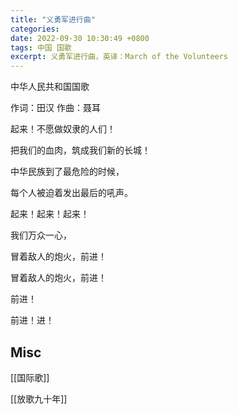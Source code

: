 ```yaml
---
title: "义勇军进行曲"
categories: 
date: 2022-09-30 10:30:49 +0800
tags: 中国 国歌
excerpt: 义勇军进行曲，英译：March of the Volunteers
---
```


中华人民共和国国歌


作词：田汉
作曲：聂耳


起来！不愿做奴隶的人们！

把我们的血肉，筑成我们新的长城！

中华民族到了最危险的时候，

每个人被迫着发出最后的吼声。

起来！起来！起来！

我们万众一心，

冒着敌人的炮火，前进！

冒着敌人的炮火，前进！

前进！

前进！进！




## Misc

[[国际歌]]

[[放歌九十年]]

